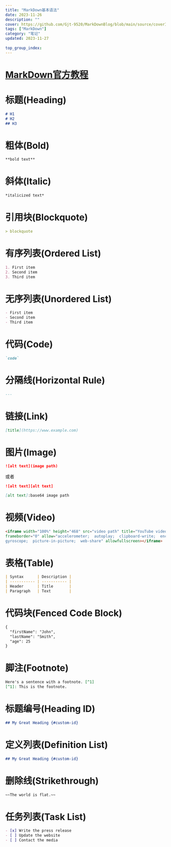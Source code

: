 ```yaml
---
title: "MarkDown基本语法"
date: 2023-11-26
description: ""
cover: https://github.com/Gjt-9520/MarkDownBlog/blob/main/source/coverImages/Aimage-135/Aimage93.jpg?raw=true
tags: ["MarkDown"]
category: "笔记"
updated: 2023-11-27
 
top_group_index: 
---
```


# [MarkDown官方教程](https://markdown.com.cn/)

# 标题(Heading)

```markdown
# H1
# H2
## H3
```

# 粗体(Bold)

```markdown
**bold text**
```

# 斜体(Italic)

```markdown
*italicized text*
```

# 引用块(Blockquote)

```markdown
> blockquote
```

# 有序列表(Ordered List)

```markdown
1. First item
2. Second item
3. Third item
```

# 无序列表(Unordered List)

```markdown
- First item
- Second item
- Third item
```

# 代码(Code)

```markdown
`code`
```

# 分隔线(Horizontal Rule)	

```markdown
---
```

# 链接(Link)

```markdown
[title](https://www.example.com)
```

# 图片(Image)

```markdown
![alt text](image path)
```

或者

```markdown
![alt text][alt text]

[alt text]:base64 image path
```

# 视频(Video)

```markdown
<iframe width="100%" height="468" src="video path" title="YouTube video player" 
frameborder="0" allow="accelerometer;  autoplay;  clipboard-write;  encrypted-media;  
gyroscope;  picture-in-picture;  web-share" allowfullscreen></iframe>
```

# 表格(Table)

```markdown
| Syntax      | Description |
| ----------- | ----------- |
| Header      | Title       |
| Paragraph   | Text        |
```

# 代码块(Fenced Code Block)

```markdown
{
  "firstName": "John",
  "lastName": "Smith",
  "age": 25
}
```

# 脚注(Footnote)

```markdown
Here's a sentence with a footnote. [^1]
[^1]: This is the footnote.
```

# 标题编号(Heading ID)

```markdown
## My Great Heading {#custom-id}
```

# 定义列表(Definition List)

```markdown
## My Great Heading {#custom-id}
```
# 删除线(Strikethrough)

```markdown
~~The world is flat.~~
```
# 任务列表(Task List)

```markdown
- [x] Write the press release
- [ ] Update the website
- [ ] Contact the media
```